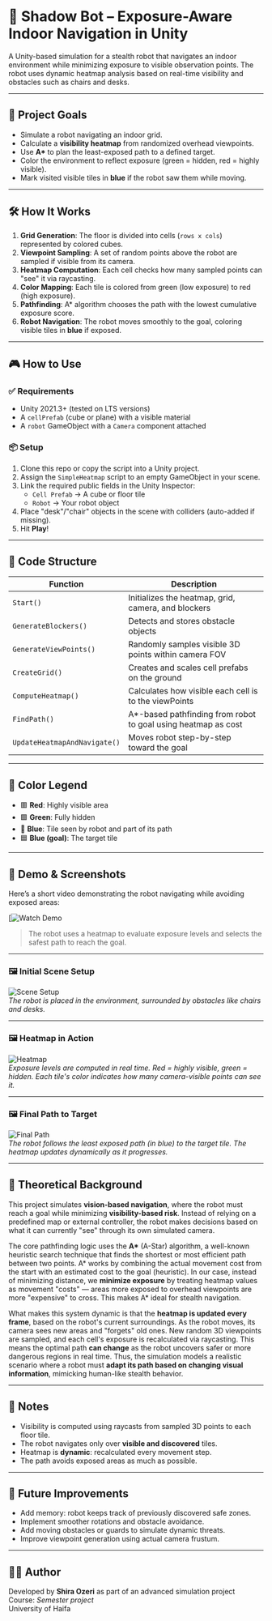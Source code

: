 # 🔵 Shadow Bot – Exposure-Aware Indoor Navigation in Unity

A Unity-based simulation for a stealth robot that navigates an indoor environment while minimizing exposure to visible observation points. The robot uses dynamic heatmap analysis based on real-time visibility and obstacles such as chairs and desks.

---

## 🎯 Project Goals

- Simulate a robot navigating an indoor grid.
- Calculate a **visibility heatmap** from randomized overhead viewpoints.
- Use **A\*** to plan the least-exposed path to a defined target.
- Color the environment to reflect exposure (green = hidden, red = highly visible).
- Mark visited visible tiles in **blue** if the robot saw them while moving.

---

## 🛠️ How It Works

1. **Grid Generation**: The floor is divided into cells (`rows x cols`) represented by colored cubes.
2. **Viewpoint Sampling**: A set of random points above the robot are sampled if visible from its camera.
3. **Heatmap Computation**: Each cell checks how many sampled points can "see" it via raycasting.
4. **Color Mapping**: Each tile is colored from green (low exposure) to red (high exposure).
5. **Pathfinding**: A\* algorithm chooses the path with the lowest cumulative exposure score.
6. **Robot Navigation**: The robot moves smoothly to the goal, coloring visible tiles in **blue** if exposed.

---

## 🎮 How to Use

### ✅ Requirements

- Unity 2021.3+ (tested on LTS versions)
- A `cellPrefab` (cube or plane) with a visible material
- A `robot` GameObject with a `Camera` component attached

### 📦 Setup

1. Clone this repo or copy the script into a Unity project.
2. Assign the `SimpleHeatmap` script to an empty GameObject in your scene.
3. Link the required public fields in the Unity Inspector:
   - `Cell Prefab` → A cube or floor tile
   - `Robot` → Your robot object
4. Place "desk"/"chair" objects in the scene with colliders (auto-added if missing).
5. Hit **Play**!

---

## 📄 Code Structure

| Function | Description |
|----------|-------------|
| `Start()` | Initializes the heatmap, grid, camera, and blockers |
| `GenerateBlockers()` | Detects and stores obstacle objects |
| `GenerateViewPoints()` | Randomly samples visible 3D points within camera FOV |
| `CreateGrid()` | Creates and scales cell prefabs on the ground |
| `ComputeHeatmap()` | Calculates how visible each cell is to the viewPoints |
| `FindPath()` | A\*-based pathfinding from robot to goal using heatmap as cost |
| `UpdateHeatmapAndNavigate()` | Moves robot step-by-step toward the goal |

---

## 🎨 Color Legend

- 🟥 **Red**: Highly visible area  
- 🟩 **Green**: Fully hidden  
- 🔵 **Blue**: Tile seen by robot and part of its path  
- 🟦 **Blue (goal)**: The target tile

---

## 🎥 Demo & Screenshots

Here’s a short video demonstrating the robot navigating while avoiding exposed areas:

[![Watch Demo](https://drive.google.com/file/d/1Bvg5MCHppiVkguxGwKEf3OZzHPtCohY3/view?usp=sharing)

> The robot uses a heatmap to evaluate exposure levels and selects the safest path to reach the goal.

---

### 🖼️ Initial Scene Setup

![Scene Setup](<img width="1252" height="683" alt="image" src="https://github.com/user-attachments/assets/4e8257a9-2863-44f7-af60-76769fb5973a" />)  
*The robot is placed in the environment, surrounded by obstacles like chairs and desks.*

---

### 🖼️ Heatmap in Action

![Heatmap](<img width="1239" height="716" alt="image" src="https://github.com/user-attachments/assets/5fd99d42-cbde-4f9d-a231-9abf2b044027" />)  
*Exposure levels are computed in real time. Red = highly visible, green = hidden. Each tile's color indicates how many camera-visible points can see it.*

---

### 🖼️ Final Path to Target

![Final Path](<img width="1054" height="648" alt="image" src="https://github.com/user-attachments/assets/d4205c47-7a5a-4986-b66a-702c3b000b2b" />)  
*The robot follows the least exposed path (in blue) to the target tile. The heatmap updates dynamically as it progresses.*

---

## 🧠 Theoretical Background

This project simulates **vision-based navigation**, where the robot must reach a goal while minimizing **visibility-based risk**. Instead of relying on a predefined map or external controller, the robot makes decisions based on what it can currently "see" through its own simulated camera.

The core pathfinding logic uses the **A\*** (A-Star) algorithm, a well-known heuristic search technique that finds the shortest or most efficient path between two points. A\* works by combining the actual movement cost from the start with an estimated cost to the goal (heuristic). In our case, instead of minimizing distance, we **minimize exposure** by treating heatmap values as movement "costs" — areas more exposed to overhead viewpoints are more "expensive" to cross. This makes A\* ideal for stealth navigation.

What makes this system dynamic is that the **heatmap is updated every frame**, based on the robot's current surroundings. As the robot moves, its camera sees new areas and "forgets" old ones. New random 3D viewpoints are sampled, and each cell's exposure is recalculated via raycasting. This means the optimal path **can change** as the robot uncovers safer or more dangerous regions in real time. Thus, the simulation models a realistic scenario where a robot must **adapt its path based on changing visual information**, mimicking human-like stealth behavior.

---

## 📌 Notes

- Visibility is computed using raycasts from sampled 3D points to each floor tile.
- The robot navigates only over **visible and discovered** tiles.
- Heatmap is **dynamic**: recalculated every movement step.
- The path avoids exposed areas as much as possible.

---

## 🌟 Future Improvements

- Add memory: robot keeps track of previously discovered safe zones.
- Implement smoother rotations and obstacle avoidance.
- Add moving obstacles or guards to simulate dynamic threats.
- Improve viewpoint generation using actual camera frustum.

---

## 🧑‍💻 Author

Developed by **Shira Ozeri** as part of an advanced simulation project  
Course: *Semester project*  
University of Haifa
